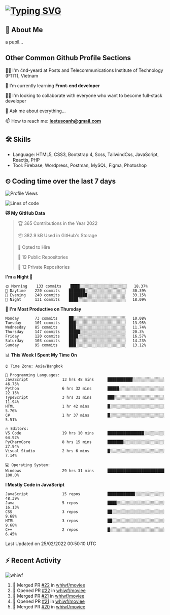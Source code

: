# [![Typing SVG](https://readme-typing-svg.herokuapp.com?color=%23FFC83D&lines=Hi%2C+I'm+Le%2C+Tu+Oanh+%F0%9F%91%8B)](https://git.io/typing-svg)

## 🚀 About Me
a pupil...

<!-- ![GitHub metrics](https://metrics.lecoq.io/whiwf)   -->

## Other Common Github Profile Sections
👩‍🎓 I'm 4nd-yeard at Posts and Telecommunications Institute of Technology (PTIT), Vietnam

🌱 I'm currently learning **Front-end developer**

👯‍♀️ I'm looking to collaborate with everyone who want to become full-stack developer

💬 Ask me about everything...

📫 How to reach me: **leetusoanh@gmail.com**

## 🛠 Skills
- Language: HTML5, CSS3, Bootstrap 4, Scss, TailwindCss, JavaScript, Reactjs, PHP
- Tool: Firebase, Wordpress, Postman, MySQL, Figma, Photoshop

## ⏲ Coding time over the last 7 days
<!--START_SECTION:waka-->
![Profile Views](http://img.shields.io/badge/Profile%20Views-26-blue)

![Lines of code](https://img.shields.io/badge/From%20Hello%20World%20I%27ve%20Written-2%20Million%20lines%20of%20code-blue)

**🐱 My GitHub Data** 

> 🏆 365 Contributions in the Year 2022
 > 
> 📦 382.9 kB Used in GitHub's Storage 
 > 
> 💼 Opted to Hire
 > 
> 📜 19 Public Repositories 
 > 
> 🔑 12 Private Repositories  
 > 
**I'm a Night 🦉** 

```text
🌞 Morning    133 commits    ████░░░░░░░░░░░░░░░░░░░░░   18.37% 
🌆 Daytime    220 commits    ███████░░░░░░░░░░░░░░░░░░   30.39% 
🌃 Evening    240 commits    ████████░░░░░░░░░░░░░░░░░   33.15% 
🌙 Night      131 commits    ████░░░░░░░░░░░░░░░░░░░░░   18.09%

```
📅 **I'm Most Productive on Thursday** 

```text
Monday       73 commits     ██░░░░░░░░░░░░░░░░░░░░░░░   10.08% 
Tuesday      101 commits    ███░░░░░░░░░░░░░░░░░░░░░░   13.95% 
Wednesday    85 commits     ███░░░░░░░░░░░░░░░░░░░░░░   11.74% 
Thursday     147 commits    █████░░░░░░░░░░░░░░░░░░░░   20.3% 
Friday       120 commits    ████░░░░░░░░░░░░░░░░░░░░░   16.57% 
Saturday     103 commits    ███░░░░░░░░░░░░░░░░░░░░░░   14.23% 
Sunday       95 commits     ███░░░░░░░░░░░░░░░░░░░░░░   13.12%

```


📊 **This Week I Spent My Time On** 

```text
⌚︎ Time Zone: Asia/Bangkok

💬 Programming Languages: 
JavaScript               13 hrs 48 mins      ███████████░░░░░░░░░░░░░░   46.75% 
Python                   6 hrs 32 mins       █████░░░░░░░░░░░░░░░░░░░░   22.15% 
TypeScript               3 hrs 31 mins       ███░░░░░░░░░░░░░░░░░░░░░░   11.94% 
HTML                     1 hr 42 mins        █░░░░░░░░░░░░░░░░░░░░░░░░   5.76% 
C#                       1 hr 37 mins        █░░░░░░░░░░░░░░░░░░░░░░░░   5.51%

🔥 Editors: 
VS Code                  19 hrs 10 mins      ████████████████░░░░░░░░░   64.92% 
PyCharmCore              8 hrs 15 mins       ███████░░░░░░░░░░░░░░░░░░   27.94% 
Visual Studio            2 hrs 6 mins        █░░░░░░░░░░░░░░░░░░░░░░░░   7.14%

💻 Operating System: 
Windows                  29 hrs 31 mins      █████████████████████████   100.0%

```

**I Mostly Code in JavaScript** 

```text
JavaScript               15 repos            ████████████░░░░░░░░░░░░░   48.39% 
Java                     5 repos             ████░░░░░░░░░░░░░░░░░░░░░   16.13% 
CSS                      3 repos             ██░░░░░░░░░░░░░░░░░░░░░░░   9.68% 
HTML                     3 repos             ██░░░░░░░░░░░░░░░░░░░░░░░   9.68% 
C++                      2 repos             █░░░░░░░░░░░░░░░░░░░░░░░░   6.45%

```



 Last Updated on 25/02/2022 00:50:10 UTC
<!--END_SECTION:waka-->

## ⚡ Recent Activity
<!-- [![Top Langs](https://github-readme-stats.vercel.app/api/top-langs/?username=whiwf&layout=compact&theme=radical&hide=css)](https://github.com/anuraghazra/github-readme-stats)
 -->
<p><img align="center" src="https://github-readme-streak-stats.herokuapp.com/?user=whiwf&theme=radical" alt="whiwf" /></p>


<!--START_SECTION:activity-->
1. 🎉 Merged PR [#22](https://github.com/whiwf/moviee/pull/22) in [whiwf/moviee](https://github.com/whiwf/moviee)
2. 💪 Opened PR [#22](https://github.com/whiwf/moviee/pull/22) in [whiwf/moviee](https://github.com/whiwf/moviee)
3. 🎉 Merged PR [#21](https://github.com/whiwf/moviee/pull/21) in [whiwf/moviee](https://github.com/whiwf/moviee)
4. 💪 Opened PR [#21](https://github.com/whiwf/moviee/pull/21) in [whiwf/moviee](https://github.com/whiwf/moviee)
5. 🎉 Merged PR [#20](https://github.com/whiwf/moviee/pull/20) in [whiwf/moviee](https://github.com/whiwf/moviee)
<!--END_SECTION:activity-->
